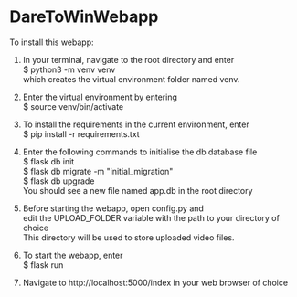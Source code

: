 # DareToWinWebapp

To install this webapp:

1. In your terminal, navigate to the root directory and enter<br>
    $ python3 -m venv venv<br>
   which creates the virtual environment folder named venv.<br>

2. Enter the virtual environment by entering<br>
    $ source venv/bin/activate<br>
    
3. To install the requirements in the current environment, enter<br>
    $ pip install -r requirements.txt<br>
    
4. Enter the following commands to initialise the db database file<br>
    $ flask db init<br>
    $ flask db migrate -m "initial_migration"<br>
    $ flask db upgrade<br>
   You should see a new file named app.db in the root directory<br>
   
5. Before starting the webapp, open config.py and <br>
   edit the UPLOAD_FOLDER variable with the path to your directory of choice<br>
   This directory will be used to store uploaded video files.<br>

5. To start the webapp, enter<br>
    $ flask run<br>
    
6. Navigate to http://localhost:5000/index in your web browser of choice
